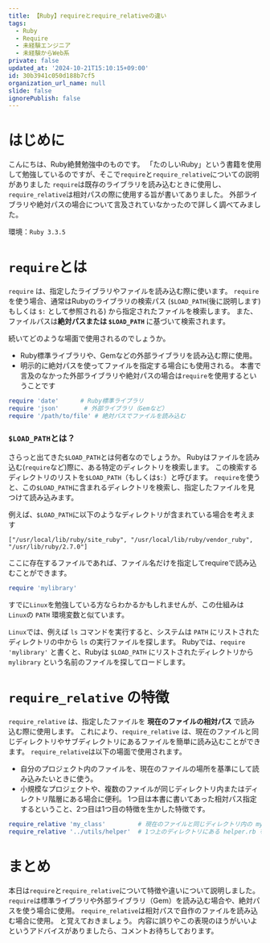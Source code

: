 ```yaml
---
title: 【Ruby】requireとrequire_relativeの違い
tags:
  - Ruby
  - Require
  - 未経験エンジニア
  - 未経験からWeb系
private: false
updated_at: '2024-10-21T15:10:15+09:00'
id: 30b3941c050d188b7cf5
organization_url_name: null
slide: false
ignorePublish: false
---
```

# はじめに
こんにちは、Ruby絶賛勉強中のものです。
「たのしいRuby」という書籍を使用して勉強しているのですが、そこで`require`と`require_relative`についての説明がありました
`require`は既存のライブラリを読み込むときに使用し、`require_relative`は相対パスの際に使用する旨が書いてありました。
外部ライブラリや絶対パスの場合について言及されていなかったので詳しく調べてみました。

環境：`Ruby 3.3.5`

# `require`とは
`require` は、指定したライブラリやファイルを読み込む際に使います。
`require` を使う場合、通常はRubyのライブラリの検索パス (`$LOAD_PATH`(後に説明します) もしくは `$:` として参照される) から指定されたファイルを検索します。
また、ファイルパスは<strong>絶対パスまたは `$LOAD_PATH` </strong>に基づいて検索されます。

続いてどのような場面で使用されるのでしょうか。
* Ruby標準ライブラリや、Gemなどの外部ライブラリを読み込む際に使用。
* 明示的に絶対パスを使ってファイルを指定する場合にも使用される。
本書で言及のなかった外部ライブラリや絶対パスの場合は`require`を使用するということです

```ruby:req1.rb
require 'date'      # Ruby標準ライブラリ
require 'json'       # 外部ライブラリ（Gemなど）
require '/path/to/file' # 絶対パスでファイルを読み込む
```

### `$LOAD_PATH`とは？
さらっと出てきた`$LOAD_PATH`とは何者なのでしょうか。
Rubyはファイルを読み込む(`require`など)際に、ある特定のディレクトリを検索します。
この検索するディレクトリのリストを`$LOAD_PATH`（もしくは`$:`）と呼びます。
`require`を使うと、この`$LOAD_PATH`に含まれるディレクトリを検索し、指定したファイルを見つけて読み込みます。

例えば、`$LOAD_PATH`に以下のようなディレクトリが含まれている場合を考えます
```ruby:
["/usr/local/lib/ruby/site_ruby", "/usr/local/lib/ruby/vendor_ruby", "/usr/lib/ruby/2.7.0"]
```
ここに存在するファイルであれば、ファイル名だけを指定してrequireで読み込むことができます。
```ruby
require 'mylibrary'
```

すでに`Linux`を勉強している方ならわかるかもしれませんが、この仕組みは`Linux`の `PATH` 環境変数と似ています。

`Linux`では、例えば `ls` コマンドを実行すると、システムは `PATH` にリストされたディレクトリの中から `ls` の実行ファイルを探します。
Rubyでは、`require 'mylibrary'` と書くと、Rubyは `$LOAD_PATH` にリストされたディレクトリから `mylibrary` という名前のファイルを探してロードします。

# `require_relative` の特徴
`require_relative` は、指定したファイルを <strong>現在のファイルの相対パス</strong> で読み込む際に使用します。
これにより、`require_relative` は、現在のファイルと同じディレクトリやサブディレクトリにあるファイルを簡単に読み込むことができます。
`require_relative`は以下の場面で使用されます。
* 自分のプロジェクト内のファイルを、現在のファイルの場所を基準にして読み込みたいときに使う。
* 小規模なプロジェクトや、複数のファイルが同じディレクトリ内またはディレクトリ階層にある場合に便利。
1つ目は本書に書いてあった相対パス指定するということ、2つ目は1つ目の特徴を生かした特徴です。

```ruby
require_relative 'my_class'         # 現在のファイルと同じディレクトリ内の my_class.rb を読み込む
require_relative '../utils/helper'  # 1つ上のディレクトリにある helper.rb を読み込む
```

# まとめ
本日は`require`と`require_relative`について特徴や違いについて説明しました。
`require`は標準ライブラリや外部ライブラリ（Gem）を読み込む場合や、絶対パスを使う場合に使用。
`require_relative`は相対パスで自作のファイルを読み込む場合に使用。
と覚えておきましょう。
内容に誤りやこの表現のほうがいいよというアドバイスがありましたら、コメントお待ちしております。
